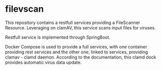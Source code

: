 # filevscan
This repository contains a restfull services providing a FileScanner Resource. Leveraging on clamAV, this service scans
input files for viruses.

Restfull service is implemented through SpringBoot.

Docker Compose is used to provide a full services, with one container providing rest services and the other one, linked 
to services, providing clamav - clamd daemon. 
According to the documentation, this clamd dock provides automatic virus data update.
